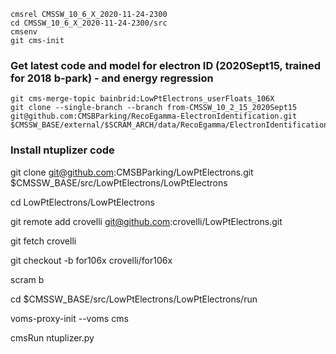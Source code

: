 ```
cmsrel CMSSW_10_6_X_2020-11-24-2300 
cd CMSSW_10_6_X_2020-11-24-2300/src
cmsenv
git cms-init
```

### Get latest code and model for electron ID (2020Sept15, trained for 2018 b-park) - and energy regression
```
git cms-merge-topic bainbrid:LowPtElectrons_userFloats_106X
git clone --single-branch --branch from-CMSSW_10_2_15_2020Sept15 git@github.com:CMSBParking/RecoEgamma-ElectronIdentification.git $CMSSW_BASE/external/$SCRAM_ARCH/data/RecoEgamma/ElectronIdentification/data
```

### Install ntuplizer code
git clone git@github.com:CMSBParking/LowPtElectrons.git $CMSSW_BASE/src/LowPtElectrons/LowPtElectrons 

cd LowPtElectrons/LowPtElectrons

git remote add crovelli git@github.com:crovelli/LowPtElectrons.git

git fetch crovelli

git checkout -b for106x crovelli/for106x

scram b

cd $CMSSW_BASE/src/LowPtElectrons/LowPtElectrons/run

voms-proxy-init --voms cms

cmsRun ntuplizer.py 
```

